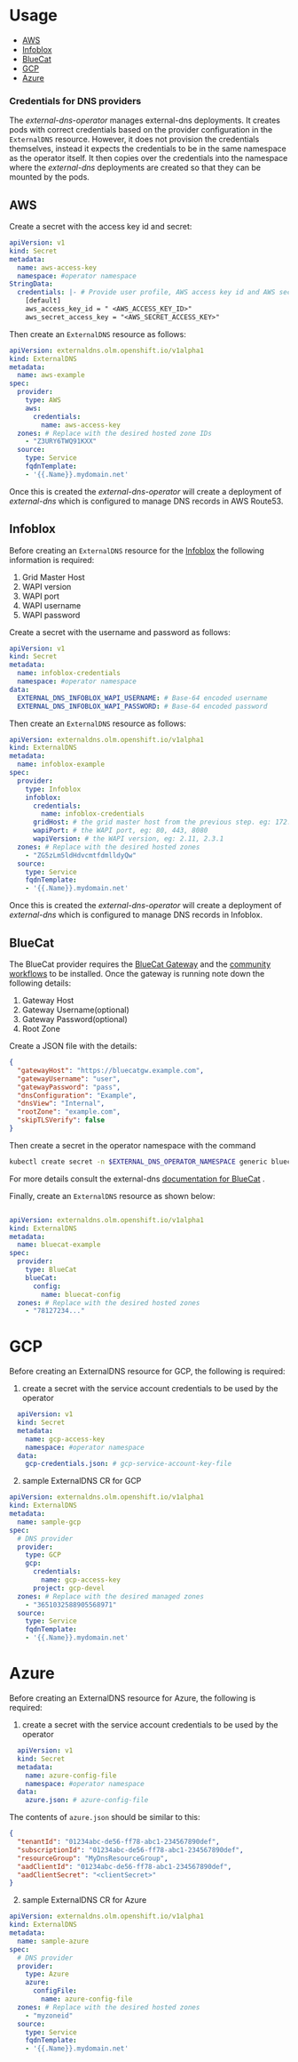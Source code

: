 # Usage

- [AWS](#aws)
- [Infoblox](#infoblox)
- [BlueCat](#bluecat)
- [GCP](#gcp)
- [Azure](#azure)

### Credentials for DNS providers

The _external-dns-operator_ manages external-dns deployments. It creates pods with correct credentials based on the
provider configuration in the `ExternalDNS` resource. However, it does not provision the credentials themselves, instead
it expects the credentials to be in the same namespace as the operator itself. It then copies over the credentials into
the namespace where the _external-dns_ deployments are created so that they can be mounted by the pods.

## AWS

Create a secret with the access key id and secret:

```yaml
apiVersion: v1
kind: Secret
metadata:
  name: aws-access-key
  namespace: #operator namespace
StringData:
  credentials: |- # Provide user profile, AWS access key id and AWS secret access key
    [default]
    aws_access_key_id = " <AWS_ACCESS_KEY_ID>"
    aws_secret_access_key = "<AWS_SECRET_ACCESS_KEY>"
```

Then create an `ExternalDNS` resource as follows:

```yaml
apiVersion: externaldns.olm.openshift.io/v1alpha1
kind: ExternalDNS
metadata:
  name: aws-example
spec:
  provider:
    type: AWS
    aws:
      credentials:
        name: aws-access-key
  zones: # Replace with the desired hosted zone IDs
    - "Z3URY6TWQ91KXX"
  source:
    type: Service
    fqdnTemplate:
    - '{{.Name}}.mydomain.net'
```

Once this is created the _external-dns-operator_ will create a deployment of _external-dns_ which is configured to
manage DNS records in AWS Route53.

## Infoblox

Before creating an `ExternalDNS` resource for the [Infoblox](https://www.infoblox.com/wp-content/uploads/infoblox-deployment-infoblox-rest-api.pdf)
the following information is required:

1. Grid Master Host
2. WAPI version
3. WAPI port
4. WAPI username
5. WAPI password

Create a secret with the username and password as follows:

```yaml
apiVersion: v1
kind: Secret
metadata:
  name: infoblox-credentials
  namespace: #operator namespace
data:
  EXTERNAL_DNS_INFOBLOX_WAPI_USERNAME: # Base-64 encoded username
  EXTERNAL_DNS_INFOBLOX_WAPI_PASSWORD: # Base-64 encoded password
```

Then create an `ExternalDNS` resource as follows:

```yaml
apiVersion: externaldns.olm.openshift.io/v1alpha1
kind: ExternalDNS
metadata:
  name: infoblox-example
spec:
  provider:
    type: Infoblox
    infoblox:
      credentials:
        name: infoblox-credentials
      gridHost: # the grid master host from the previous step. eg: 172.26.1.200
      wapiPort: # the WAPI port, eg: 80, 443, 8080
      wapiVersion: # the WAPI version, eg: 2.11, 2.3.1
  zones: # Replace with the desired hosted zones
    - "ZG5zLm5ldHdvcmtfdmlldyQw"
  source:
    type: Service
    fqdnTemplate:
    - '{{.Name}}.mydomain.net'
```

Once this is created the _external-dns-operator_ will create a deployment of _external-dns_ which is configured to
manage DNS records in Infoblox.

## BlueCat

The BlueCat provider requires
the [BlueCat Gateway](https://docs.bluecatnetworks.com/r/Gateway-Installation-Guide/Installing-BlueCat-Gateway/20.3.1)
and the [community workflows](https://github.com/bluecatlabs/gateway-workflows) to be installed. Once the gateway is
running note down the following details:

1. Gateway Host
2. Gateway Username(optional)
3. Gateway Password(optional)
4. Root Zone

Create a JSON file with the details:

```json
{
  "gatewayHost": "https://bluecatgw.example.com",
  "gatewayUsername": "user",
  "gatewayPassword": "pass",
  "dnsConfiguration": "Example",
  "dnsView": "Internal",
  "rootZone": "example.com",
  "skipTLSVerify": false
}
```

Then create a secret in the operator namespace with the command

```bash
kubectl create secret -n $EXTERNAL_DNS_OPERATOR_NAMESPACE generic bluecat-config --from-file ~/bluecat.json
```

For more details consult the
external-dns [documentation for BlueCat](https://github.com/kubernetes-sigs/external-dns/blob/master/docs/tutorials/bluecat.md)
.

Finally, create an `ExternalDNS` resource as shown below:

```yaml

apiVersion: externaldns.olm.openshift.io/v1alpha1
kind: ExternalDNS
metadata:
  name: bluecat-example
spec:
  provider:
    type: BlueCat
    blueCat:
      config:
        name: bluecat-config
  zones: # Replace with the desired hosted zones
    - "78127234..."
```

# GCP

Before creating an ExternalDNS resource for GCP, the following is required:

1. create a secret with the service account credentials to be used by the operator

```yaml
  apiVersion: v1
  kind: Secret
  metadata:
    name: gcp-access-key
    namespace: #operator namespace
  data:
    gcp-credentials.json: # gcp-service-account-key-file
```

2. sample ExternalDNS CR for GCP

```yaml
apiVersion: externaldns.olm.openshift.io/v1alpha1
kind: ExternalDNS
metadata:
  name: sample-gcp
spec:
  # DNS provider
  provider:
    type: GCP
    gcp:
      credentials:
        name: gcp-access-key
      project: gcp-devel
  zones: # Replace with the desired managed zones
    - "3651032588905568971"
  source:
    type: Service
    fqdnTemplate:
    - '{{.Name}}.mydomain.net'
```

# Azure

Before creating an ExternalDNS resource for Azure, the following is required:

1. create a secret with the service account credentials to be used by the operator

```yaml
  apiVersion: v1
  kind: Secret
  metadata:
    name: azure-config-file
    namespace: #operator namespace
  data:
    azure.json: # azure-config-file
```

The contents of `azure.json` should be similar to this:

```json
{
  "tenantId": "01234abc-de56-ff78-abc1-234567890def",
  "subscriptionId": "01234abc-de56-ff78-abc1-234567890def",
  "resourceGroup": "MyDnsResourceGroup",
  "aadClientId": "01234abc-de56-ff78-abc1-234567890def",
  "aadClientSecret": "<clientSecret>"
}
```

2. sample ExternalDNS CR for Azure

```yaml
apiVersion: externaldns.olm.openshift.io/v1alpha1
kind: ExternalDNS
metadata:
  name: sample-azure
spec:
  # DNS provider
  provider:
    type: Azure
    azure:
      configFile:
        name: azure-config-file
  zones: # Replace with the desired hosted zones
    - "myzoneid"
  source:
    type: Service
    fqdnTemplate:
    - '{{.Name}}.mydomain.net'
```
